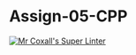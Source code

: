 # Assign-05-CPP
[![Mr Coxall's Super Linter](https://github.com/ICS3U-C-Programming-LilyC/Assign-05-CPP/workflows/Mr%20Coxall's%20Super%20Linter/badge.svg)](https://github.com/ICS3U-C-Programming-LilyC/Assign-05-CPP/actions/)
